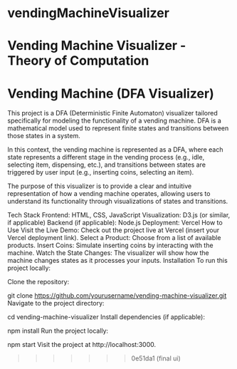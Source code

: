 
# vendingMachineVisualizer
Vending Machine Visualizer - Theory of Computation
=======

# Vending Machine (DFA Visualizer)

This project is a DFA (Deterministic Finite Automaton) visualizer tailored specifically for modeling the functionality of a vending machine. DFA is a mathematical model used to represent finite states and transitions between those states in a system.

In this context, the vending machine is represented as a DFA, where each state represents a different stage in the vending process (e.g., idle, selecting item, dispensing, etc.), and transitions between states are triggered by user input (e.g., inserting coins, selecting an item).

The purpose of this visualizer is to provide a clear and intuitive representation of how a vending machine operates, allowing users to understand its functionality through visualizations of states and transitions.

Tech Stack
Frontend: HTML, CSS, JavaScript
Visualization: D3.js (or similar, if applicable)
Backend (if applicable): Node.js
Deployment: Vercel
How to Use
Visit the Live Demo: Check out the project live at Vercel (insert your Vercel deployment link).
Select a Product: Choose from a list of available products.
Insert Coins: Simulate inserting coins by interacting with the machine.
Watch the State Changes: The visualizer will show how the machine changes states as it processes your inputs.
Installation
To run this project locally:

Clone the repository:


git clone https://github.com/yourusername/vending-machine-visualizer.git
Navigate to the project directory:

cd vending-machine-visualizer
Install dependencies (if applicable):

npm install
Run the project locally:

npm start
Visit the project at http://localhost:3000.


>>>>>>> 0e51da1 (final ui)
